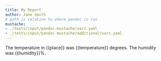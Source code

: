 ```yaml
---
title: My Report
author: Jane Smith
# path is relative to where pandoc is run
mustache:
- ./tests/input/pandoc-mustache/vars.yaml
- ./tests/input/pandoc-mustache/additional/vars.yaml
---
```

The temperature in {{place}} was {{temperature}} degrees.
The humidity was {{humidity}}%.
